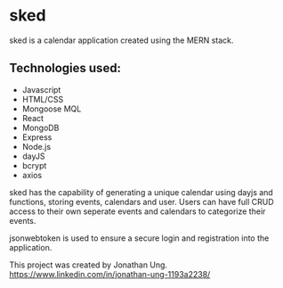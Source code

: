 # sked


sked is a calendar application created using the MERN stack.
## Technologies used:
- Javascript
- HTML/CSS
- Mongoose MQL
- React
- MongoDB
- Express
- Node.js
- dayJS
- bcrypt
- axios
     

sked has the capability of generating a unique calendar using dayjs and functions, storing events, calendars and user.
  Users can have full CRUD access to their own seperate events and calendars to categorize their events.

jsonwebtoken is used to ensure a secure login and registration into the application.

This project was created by Jonathan Ung.
  https://www.linkedin.com/in/jonathan-ung-1193a2238/
  
 
